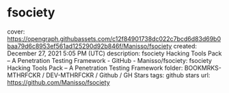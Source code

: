 # fsociety

cover: https://opengraph.githubassets.com/c12f84901738dc022c7bcd6d83d69b0baa79d6c8953ef561ad125290d92b846f/Manisso/fsociety
created: December 27, 2021 5:05 PM (UTC)
description: fsociety Hacking Tools Pack – A Penetration Testing Framework - GitHub - Manisso/fsociety: fsociety Hacking Tools Pack – A Penetration Testing Framework
folder: BOOKMRKS-MTHRFCKR / DEV-MTHRFCKR / Github / GH Stars
tags: github stars
url: https://github.com/Manisso/fsociety